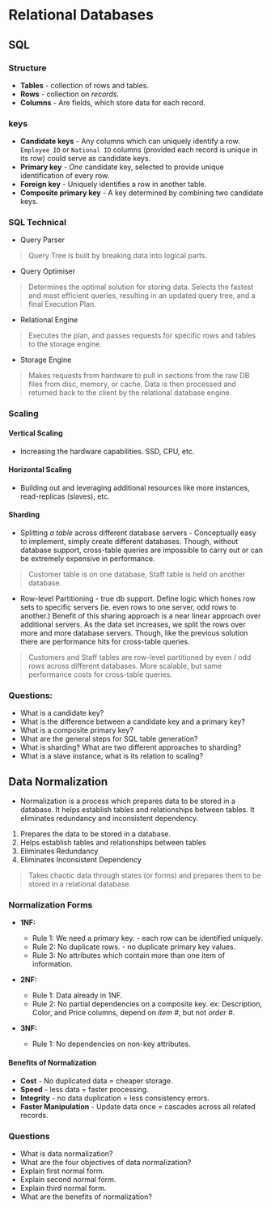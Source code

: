 # Relational Databases

## SQL

### Structure
- **Tables** - collection of rows and tables.
- **Rows** - collection on _records_.
- **Columns** - Are fields, which store data for each record.

### keys
- **Candidate keys** - Any columns which can uniquely identify a row. `Employee ID` or `National ID` columns (provided each record is unique in its row) could serve as candidate keys.
- **Primary key** - _One_ candidate key, selected to provide unique identification of every row.
- **Foreign key** - Uniquely identifies a row in another table.
- **Composite primary key** - A key determined by combining two candidate keys.

### SQL Technical
- Query Parser
> Query Tree is built by breaking data into logical parts.
- Query Optimiser
> Determines the optimal solution for storing data. Selects the fastest and most efficient queries, resulting in an updated query tree, and a final Execution Plan.
- Relational Engine
> Executes the plan, and passes requests for specific rows and tables to the storage engine.
- Storage Engine
> Makes requests from hardware to pull in sections from the raw DB files from disc, memory, or cache. Data is then processed and returned back to the client by the relational database engine.

### Scaling

#### Vertical Scaling
- Increasing the hardware capabilities. SSD, CPU, etc. 

#### Horizontal Scaling
- Building out and leveraging additional resources like more instances, read-replicas (slaves), etc.

#### Sharding
- Splitting _a table_ across different database servers - Conceptually easy to implement, simply create different databases. Though, without database support, cross-table queries are impossible to carry out or can be extremely expensive in performance.

> Customer table is on one database, Staff table is held on another database.

- Row-level Partitioning - true db support. Define logic which hones row sets to specific servers (ie. even rows to one server, odd rows to another.) Benefit of this sharing approach is a near linear approach over additional servers. As the data set increases, we split the rows over more and more database servers. Though, like the previous solution there are performance hits for cross-table queries.

> Customers and Staff tables are row-level partitioned by even / odd rows across different databases. More scalable, but same performance costs for cross-table queries.

### Questions:
- What is a candidate key?
- What is the difference between a candidate key and a primary key?
- What is a composite primary key?
- What are the general steps for SQL table generation?
- What is sharding? What are two different approaches to sharding?
- What is a slave instance, what is its relation to scaling?


## Data Normalization
- Normalization is a process which prepares data to be stored in a database. It helps establish tables and relationships between tables. It eliminates redundancy and inconsistent dependency.

1. Prepares the data to be stored in a database.
2. Helps establish tables and relationships between tables
3. Eliminates Redundancy
4. Eliminates Inconsistent Dependency

> Takes chaotic data through states (or forms) and prepares them to be stored in a relational database.

### Normalization Forms

- **1NF:** 
  - Rule 1: We need a primary key. - each row can be identified uniquely.
  - Rule 2: No duplicate rows. - no duplicate primary key values.
  - Rule 3: No attributes which contain more than one item of information.

- **2NF:**
  - Rule 1: Data already in 1NF.
  - Rule 2: No partial dependencies on a composite key. ex: Description, Color, and Price columns, depend on _item #_, but not _order #_.

- **3NF:**
  - Rule 1: No dependencies on non-key attributes.

#### Benefits of Normalization

- **Cost** - No duplicated data = cheaper storage.
- **Speed** - less data = faster processing.
- **Integrity** - no data duplication = less consistency errors.
- **Faster Manipulation** - Update data once = cascades across all related records.

### Questions
- What is data normalization?
- What are the four objectives of data normalization?
- Explain first normal form.
- Explain second normal form.
- Explain third normal form.
- What are the benefits of normalization?

